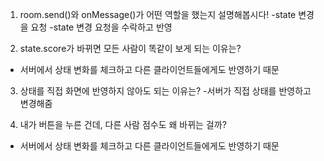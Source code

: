1. room.send()와 onMessage()가 어떤 역할을 했는지 설명해봅시다!
-state 변경을 요청
-state 변경 요청을 수락하고 반영

2. state.score가 바뀌면 모든 사람이 똑같이 보게 되는 이유는?
- 서버에서 상태 변화를 체크하고 다른 클라이언트들에게도 반영하기 때문

3. 상태를 직접 화면에 반영하지 않아도 되는 이유는?
-서버가 직접 상태를 반영하고 변경해줌

4. 내가 버튼을 누른 건데, 다른 사람 점수도 왜 바뀌는 걸까?
- 서버에서 상태 변화를 체크하고 다른 클라이언트들에게도 반영하기 때문